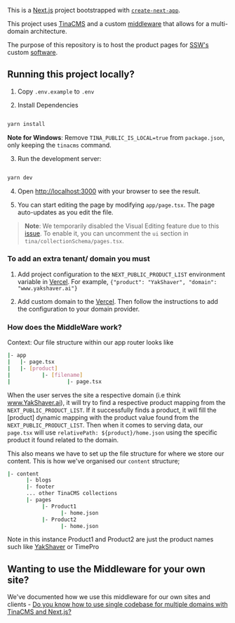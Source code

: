 This is a [Next.js](https://nextjs.org) project bootstrapped with [`create-next-app`](https://nextjs.org/docs/app/api-reference/cli/create-next-app).

This project uses [TinaCMS](https://tina.io) and a custom [middleware](https://github.com/SSWConsulting/SSW.Products/blob/main/middleware.ts) that allows for a multi-domain architecture.

The purpose of this repository is to host the product pages for [SSW's](https://www.ssw.com.au) custom [software](https://www.ssw.com.au/products).

## Running this project locally?

1. Copy `.env.example` to `.env`

2. Install Dependencies

```bash

yarn install

```

**Note for Windows**: Remove `TINA_PUBLIC_IS_LOCAL=true` from `package.json`, only keeping the `tinacms` command.

3. Run the development server:

```bash

yarn dev

```

4. Open [http://localhost:3000](http://localhost:3000) with your browser to see the result.

5. You can start editing the page by modifying `app/page.tsx`. The page auto-updates as you edit the file.

> **Note**: We temporarily disabled the Visual Editing feature due to this [issue](https://github.com/SSWConsulting/SSW.Products/pull/33). To enable it, you can uncomment the `ui` section in `tina/collectionSchema/pages.tsx`.

### To add an extra tenant/ domain you must

1. Add project configuration to the `NEXT_PUBLIC_PRODUCT_LIST` environment variable in [Vercel](https://vercel.com/tinacms/ssw-products/settings/environment-variables). For example, `{"product": "YakShaver", "domain": "www.yakshaver.ai"}`

2. Add custom domain to the [Vercel](https://vercel.com/tinacms/ssw-products/settings/domains). Then follow the instructions to add the configuration to your domain provider.

### How does the MiddleWare work?

Context: Our file structure within our app router looks like

```bash
|- app
|   |- page.tsx
|   |- [product]
|          |- [filename]
|                  |- page.tsx
```

When the user serves the site a respective domain (i.e think www.YakShaver.ai), it will try to find a respective product mapping from the `NEXT_PUBLIC_PRODUCT_LIST`. If it successfully finds a product, it will fill the [product] dynamic mapping with the product value found from the `NEXT_PUBLIC_PRODUCT_LIST`. Then when it comes to serving data, our `page.tsx`
will use `relativePath: ${product}/home.json` using the specific product it found related to the domain.

This also means we have to set up the file structure for where we store our content. This is how we've organised our `content` structure;

```bash
|- content
      |- blogs
      |- footer
      ... other TinaCMS collections
      |- pages
           |- Product1
                 |- home.json
           |- Product2
                 |- home.json
```

Note in this instance Product1 and Product2 are just the product names such like [YakShaver](www.YakShaver.ai) or TimePro

## Wanting to use the Middleware for your own site?

We've documented how we use this middleware for our own sites and clients - [Do you know how to use single codebase for multiple domains with TinaCMS and Next.js?](https://www.ssw.com.au/rules/single-codebase-for-multiple-domains-with-tinacm-nextjs/)

